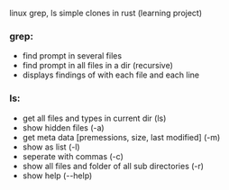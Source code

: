 linux grep, ls simple clones in rust (learning project)

### grep: 
- find prompt in several files 
- find prompt in all files in a dir  (recursive)
- displays findings of with each file and each line

### ls:
- get all files and types in current dir (ls)
- show hidden files (-a)
- get meta data [premessions, size, last modified] (-m)
- show as list (-l)
- seperate with commas (-c)
- show all files and folder of all sub directories (-r)
- show help (--help)
